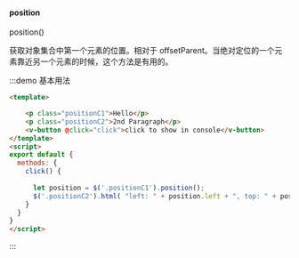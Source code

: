 #### position

position() 

获取对象集合中第一个元素的位置。相对于 offsetParent。当绝对定位的一个元素靠近另一个元素的时候，这个方法是有用的。

:::demo 基本用法
```html
<template>

    <p class="positionC1">Hello</p>
    <p class="positionC2">2nd Paragraph</p>
    <v-button @click="click">click to show in console</v-button>
</template>
<script>
export default {
  methods: {
    click() {
      
      let position = $('.positionC1').position();
      $('.positionC2').html( "left: " + position.left + ", top: " + position.top );
    }
  }
}
</script>
```
:::
